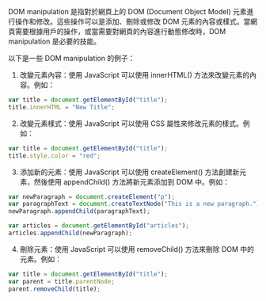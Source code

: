 

DOM manipulation 是指對於網頁上的 DOM (Document Object Model) 元素進行操作和修改。這些操作可以是添加、刪除或修改 DOM 元素的內容或樣式。當網頁需要根據用戶的操作，或當需要對網頁的內容進行動態修改時，DOM manipulation 是必要的技能。

以下是一些 DOM manipulation 的例子：

1. 改變元素內容：使用 JavaScript 可以使用 innerHTML() 方法來改變元素的內容。例如：

```javascript
var title = document.getElementById("title");
title.innerHTML = "New Title";
```

2. 改變元素樣式：使用 JavaScript 可以使用 CSS 屬性來修改元素的樣式。例如：

```javascript
var title = document.getElementById("title");
title.style.color = "red";
```

3. 添加新的元素：使用 JavaScript 可以使用 createElement() 方法創建新元素，然後使用 appendChild() 方法將新元素添加到 DOM 中。例如：

```javascript
var newParagraph = document.createElement("p");
var paragraphText = document.createTextNode("This is a new paragraph.");
newParagraph.appendChild(paragraphText);

var articles = document.getElementById("articles");
articles.appendChild(newParagraph);
```

4. 刪除元素：使用 JavaScript 可以使用 removeChild() 方法來刪除 DOM 中的元素。例如：

```javascript
var title = document.getElementById("title");
var parent = title.parentNode;
parent.removeChild(title);
```